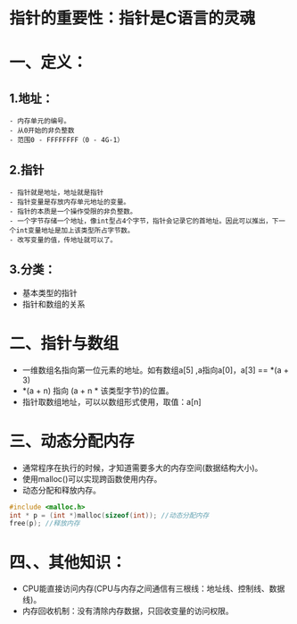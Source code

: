 # 指针的重要性：指针是C语言的灵魂

# 一、定义：

## 1.地址：
    - 内存单元的编号。
    - 从0开始的非负整数
    - 范围0 - FFFFFFFF（0 - 4G-1）

## 2.指针
    - 指针就是地址，地址就是指针
    - 指针变量是存放内存单元地址的变量。
    - 指针的本质是一个操作受限的非负整数。
    - 一个字节存储一个地址，像int型占4个字节，指针会记录它的首地址。因此可以推出，下一个int变量地址是加上该类型所占字节数。 
    - 改写变量的值，传地址就可以了。

## 3.分类：
- 基本类型的指针
- 指针和数组的关系

# 二、指针与数组

- 一维数组名指向第一位元素的地址。如有数组a[5] ,a指向a[0]，a[3] == *(a + 3)
- *(a + n) 指向 (a + n * 该类型字节)的位置。
- 指针取数组地址，可以以数组形式使用，取值：a[n]

# 三、动态分配内存

- 通常程序在执行的时候，才知道需要多大的内存空间(数据结构大小)。
- 使用malloc()可以实现跨函数使用内存。
- 动态分配和释放内存。
```c
#include <malloc.h>
int * p = (int *)malloc(sizeof(int)); //动态分配内存
free(p); //释放内存
```

# 四、、其他知识：

- CPU能直接访问内存(CPU与内存之间通信有三根线：地址线、控制线、数据线)。
- 内存回收机制：没有清除内存数据，只回收变量的访问权限。
